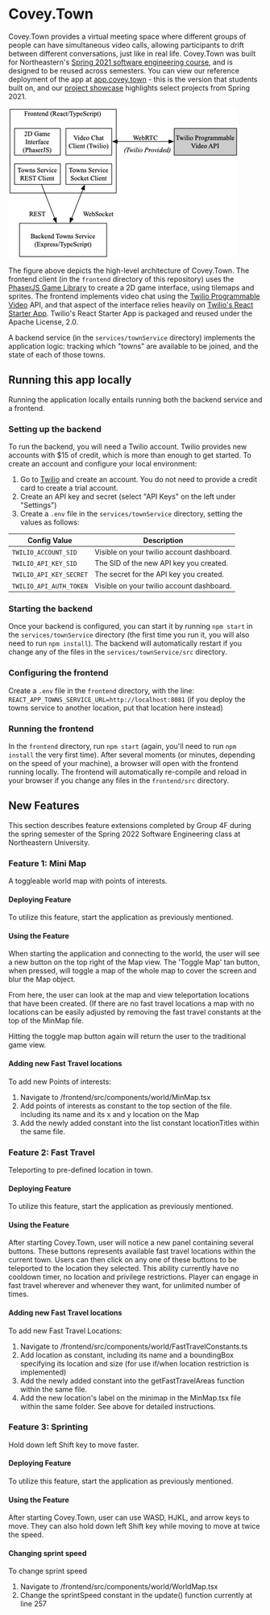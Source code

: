 # Covey.Town

Covey.Town provides a virtual meeting space where different groups of people can have simultaneous video calls, allowing participants to drift between different conversations, just like in real life.
Covey.Town was built for Northeastern's [Spring 2021 software engineering course](https://neu-se.github.io/CS4530-CS5500-Spring-2021/), and is designed to be reused across semesters.
You can view our reference deployment of the app at [app.covey.town](https://app.covey.town/) - this is the version that students built on, and our [project showcase](https://neu-se.github.io/CS4530-CS5500-Spring-2021/project-showcase) highlights select projects from Spring 2021.

![Covey.Town Architecture](docs/covey-town-architecture.png)

The figure above depicts the high-level architecture of Covey.Town.
The frontend client (in the `frontend` directory of this repository) uses the [PhaserJS Game Library](https://phaser.io) to create a 2D game interface, using tilemaps and sprites.
The frontend implements video chat using the [Twilio Programmable Video](https://www.twilio.com/docs/video) API, and that aspect of the interface relies heavily on [Twilio's React Starter App](https://github.com/twilio/twilio-video-app-react). Twilio's React Starter App is packaged and reused under the Apache License, 2.0.

A backend service (in the `services/townService` directory) implements the application logic: tracking which "towns" are available to be joined, and the state of each of those towns.

## Running this app locally

Running the application locally entails running both the backend service and a frontend.

### Setting up the backend

To run the backend, you will need a Twilio account. Twilio provides new accounts with $15 of credit, which is more than enough to get started.
To create an account and configure your local environment:

1. Go to [Twilio](https://www.twilio.com/) and create an account. You do not need to provide a credit card to create a trial account.
2. Create an API key and secret (select "API Keys" on the left under "Settings")
3. Create a `.env` file in the `services/townService` directory, setting the values as follows:

| Config Value            | Description                               |
| ----------------------- | ----------------------------------------- |
| `TWILIO_ACCOUNT_SID`    | Visible on your twilio account dashboard. |
| `TWILIO_API_KEY_SID`    | The SID of the new API key you created.   |
| `TWILIO_API_KEY_SECRET` | The secret for the API key you created.   |
| `TWILIO_API_AUTH_TOKEN` | Visible on your twilio account dashboard. |

### Starting the backend

Once your backend is configured, you can start it by running `npm start` in the `services/townService` directory (the first time you run it, you will also need to run `npm install`).
The backend will automatically restart if you change any of the files in the `services/townService/src` directory.

### Configuring the frontend

Create a `.env` file in the `frontend` directory, with the line: `REACT_APP_TOWNS_SERVICE_URL=http://localhost:8081` (if you deploy the towns service to another location, put that location here instead)

### Running the frontend

In the `frontend` directory, run `npm start` (again, you'll need to run `npm install` the very first time). After several moments (or minutes, depending on the speed of your machine), a browser will open with the frontend running locally.
The frontend will automatically re-compile and reload in your browser if you change any files in the `frontend/src` directory.


## New Features

This section describes feature extensions completed by Group 4F during the spring semester of the Spring 2022 Software Engineering class at Northeastern University.

### Feature 1: Mini Map
A toggleable world map with points of interests.

#### Deploying Feature
To utilize this feature, start the application as previously mentioned.

#### Using the Feature
When starting the application and connecting to the world, the user will see a new button on the top right of the Map view. The 'Toggle Map' tan button, when pressed, will toggle a map of the whole map to cover the screen and blur the Map object.

From here, the user can look at the map and view teleportation locations that have been created. (If there are no fast travel locations a map with no locations can be easily adjusted by removing the fast travel constants at the top of the MinMap file.

Hitting the toggle map button again will return the user to the traditional game view.

#### Adding new Fast Travel locations
To add new Points of interests:
1. Navigate to /frontend/src/components/world/MinMap.tsx
2. Add points of interests as constant to the top section of the file. including its name and its x and y location on the Map
3. Add the newly added constant into the list constant locationTitles within the same file.

### Feature 2: Fast Travel
Teleporting to pre-defined location in town.

#### Deploying Feature
To utilize this feature, start the application as previously mentioned.

#### Using the Feature
After starting Covey.Town, user will notice a new panel containing several buttons. These buttons represents available fast travel locations within the current town. Users can then click on any one of these buttons to be teleported to the location they selected. This ability currently have no cooldown timer, no location and privilege restrictions. Player can engage in fast travel wherever and whenever they want, for unlimited number of times.

#### Adding new Fast Travel locations
To add new Fast Travel Locations:
1. Navigate to /frontend/src/components/world/FastTravelConstants.ts
2. Add location as constant, including its name and a boundingBox specifying its location and size (for use if/when location restriction is implemented)
3. Add the newly added constant into the getFastTravelAreas function within the same file.
4. Add the new location's label on the minimap in the MinMap.tsx file within the same folder. See above for detailed instructions.

### Feature 3: Sprinting
Hold down left Shift key to move faster.

#### Deploying Feature
To utilize this feature, start the application as previously mentioned.

#### Using the Feature
After starting Covey.Town, user can use WASD, HJKL, and arrow keys to move. They can also hold down left Shift key while moving to move at twice the speed.

#### Changing sprint speed
To change sprint speed
1. Navigate to /frontend/src/components/world/WorldMap.tsx
2. Change the sprintSpeed constant in the update() function currently at line 257
